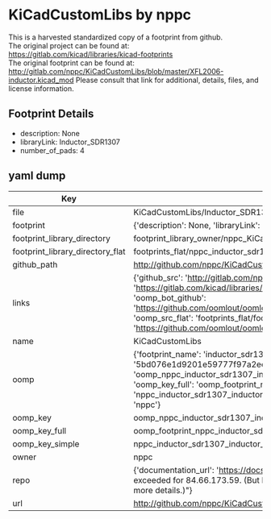 # KiCadCustomLibs by nppc  
This is a harvested standardized copy of a footprint from github.  
The original project can be found at:  
https://gitlab.com/kicad/libraries/kicad-footprints  
The original footprint can be found at:
http://gitlab.com/nppc/KiCadCustomLibs/blob/master/XFL2006-inductor.kicad_mod
Please consult that link for additional, details, files, and license information.  
## Footprint Details
* description: None  
* libraryLink: Inductor_SDR1307  
* number_of_pads: 4  
## yaml dump  
| Key | Value |  
| --- | --- |  
| file | KiCadCustomLibs/Inductor_SDR1307.kicad_mod |  
| footprint | {'description': None, 'libraryLink': 'Inductor_SDR1307', 'number_of_pads': 4} |  
| footprint_library_directory | footprint_library_owner/nppc_KiCadCustomLibs |  
| footprint_library_directory_flat | footprints_flat/nppc_inductor_sdr1307_inductor_sdr1307/working |  
| github_path | http://github.com/nppc/KiCadCustomLibs/blob/master/Inductor_SDR1307.kicad_mod |  
| links | {'github_src': 'http://gitlab.com/nppc/KiCadCustomLibs/blob/master/XFL2006-inductor.kicad_mod', 'github_src_repo': 'https://gitlab.com/kicad/libraries/kicad-footprints', 'oomp_bot': 'footprints/nppc_inductor_sdr1307_inductor_sdr1307/working', 'oomp_bot_github': 'https://github.com/oomlout/oomlout_oomp_footprint_bot/tree/main/footprints/nppc_inductor_sdr1307_inductor_sdr1307/working', 'oomp_src_flat': 'footprints_flat/footprints_flat/nppc_inductor_sdr1307_inductor_sdr1307/working', 'oomp_src_flat_github': 'https://github.com/oomlout/oomlout_oomp_footprint_src/tree/main/footprints_flat/nppc_inductor_sdr1307_inductor_sdr1307/working'} |  
| name | KiCadCustomLibs |  
| oomp | {'footprint_name': 'inductor_sdr1307', 'library_name': 'inductor_sdr1307_kicad_mod', 'md5': '5bd076e1d9201e59777f97a2ee7a4a80', 'md5_10': '5bd076e1d9', 'md5_5': '5bd07', 'md5_6': '5bd076', 'oomp_key': 'oomp_nppc_inductor_sdr1307_inductor_sdr1307', 'oomp_key_extra': 'oomp_footprint_nppc_inductor_sdr1307_inductor_sdr1307', 'oomp_key_full': 'oomp_footprint_nppc_inductor_sdr1307_inductor_sdr1307_5bd076', 'oomp_key_simple': 'nppc_inductor_sdr1307_inductor_sdr1307', 'original_filename': 'KiCadCustomLibs/Inductor_SDR1307.kicad_mod', 'owner_name': 'nppc'} |  
| oomp_key | oomp_nppc_inductor_sdr1307_inductor_sdr1307 |  
| oomp_key_full | oomp_footprint_nppc_inductor_sdr1307_inductor_sdr1307 |  
| oomp_key_simple | nppc_inductor_sdr1307_inductor_sdr1307 |  
| owner | nppc |  
| repo | {'documentation_url': 'https://docs.github.com/rest/overview/resources-in-the-rest-api#rate-limiting', 'message': "API rate limit exceeded for 84.66.173.59. (But here's the good news: Authenticated requests get a higher rate limit. Check out the documentation for more details.)"} |  
| url | http://github.com/nppc/KiCadCustomLibs |  


